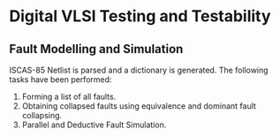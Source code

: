 # Digital VLSI Testing and Testability
## Fault Modelling and Simulation
ISCAS-85 Netlist is parsed and a dictionary is generated. The following tasks have been performed:

 1. Forming a list of all faults.
 2. Obtaining collapsed faults using equivalence and dominant fault collapsing.
 3. Parallel and Deductive Fault Simulation.
